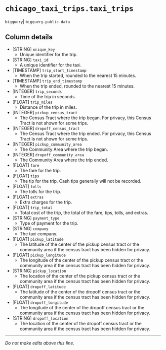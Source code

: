 # `chicago_taxi_trips.taxi_trips`
`bigquery`| `bigquery-public-data`

## Column details
* [STRING]    `unique_key`
  - Unique identifier for the trip.
* [STRING]    `taxi_id`
  - A unique identifier for the taxi.
* [TIMESTAMP] `trip_start_timestamp`
  - When the trip started, rounded to the nearest 15 minutes.
* [TIMESTAMP] `trip_end_timestamp`
  - When the trip ended, rounded to the nearest 15 minutes.
* [INTEGER]   `trip_seconds`
  - Time of the trip in seconds.
* [FLOAT]     `trip_miles`
  - Distance of the trip in miles.
* [INTEGER]   `pickup_census_tract`
  - The Census Tract where the trip began. For privacy, this Census Tract is not shown for some trips.
* [INTEGER]   `dropoff_census_tract`
  - The Census Tract where the trip ended. For privacy, this Census Tract is not shown for some trips.
* [INTEGER]   `pickup_community_area`
  - The Community Area where the trip began.
* [INTEGER]   `dropoff_community_area`
  - The Community Area where the trip ended.
* [FLOAT]     `fare`
  - The fare for the trip.
* [FLOAT]     `tips`
  - The tip for the trip. Cash tips generally will not be recorded.
* [FLOAT]     `tolls`
  - The tolls for the trip.
* [FLOAT]     `extras`
  - Extra charges for the trip.
* [FLOAT]     `trip_total`
  - Total cost of the trip, the total of the fare, tips, tolls, and extras.
* [STRING]    `payment_type`
  - Type of payment for the trip.
* [STRING]    `company`
  - The taxi company.
* [FLOAT]     `pickup_latitude`
  - The latitude of the center of the pickup census tract or the community area if the census tract has been hidden for privacy.
* [FLOAT]     `pickup_longitude`
  - The longitude of the center of the pickup census tract or the community area if the census tract has been hidden for privacy.
* [STRING]    `pickup_location`
  - The location of the center of the pickup census tract or the community area if the census tract has been hidden for privacy.
* [FLOAT]     `dropoff_latitude`
  - The latitude of the center of the dropoff census tract or the community area if the census tract has been hidden for privacy.
* [FLOAT]     `dropoff_longitude`
  - The longitude of the center of the dropoff census tract or the community area if the census tract has been hidden for privacy.
* [STRING]    `dropoff_location`
  - The location of the center of the dropoff census tract or the community area if the census tract has been hidden for privacy.

-------------------------------------------------------------------------------
*Do not make edits above this line.*
